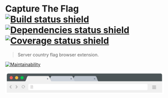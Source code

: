 # Capture The Flag [![Build status shield](https://travis-ci.com/nilfalse/ctf.svg?branch=main)](https://travis-ci.com/nilfalse/ctf) [![Dependencies status shield](https://badges.depfu.com/badges/c5efc2f68546b6c7cc2a0b1c896b2cd6/overview.svg)](https://depfu.com/github/nilfalse/ctf) [![Coverage status shield](https://coveralls.io/repos/github/nilfalse/ctf/badge.svg)](https://coveralls.io/github/nilfalse/ctf)

> Server country flag browser extension.

[![Maintainability](https://api.codeclimate.com/v1/badges/c81669d71480f9f1cac6/maintainability)](https://codeclimate.com/github/nilfalse/ctf)

[![Browser address bar demo illustration](./artwork/omnibox.svg)](https://nilfalse.com/addons/ctf)
